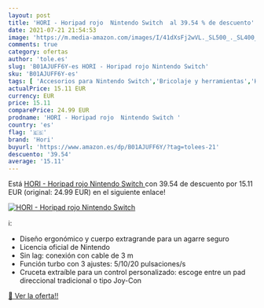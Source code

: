 ```yaml
---
layout: post
title: 'HORI - Horipad rojo  Nintendo Switch  al 39.54 % de descuento'
date: 2021-07-21 21:54:53
image: 'https://m.media-amazon.com/images/I/41dXsFj2wVL._SL500_._SL400_.jpg'
comments: true
category: ofertas
author: 'tole.es'
slug: 'B01AJUFF6Y-es HORI - Horipad rojo Nintendo Switch'
sku: 'B01AJUFF6Y-es'
tags: [ 'Accesorios para Nintendo Switch','Bricolaje y herramientas','Hardware y juegos para Nintendo Switch','Mandos para Nintendo Switch','Murales adhesivos y pegatinas de pared','Pinturas, herramientas y tratamiento de paredes','Videojuegos','hori','nintendo', ]
actualPrice: 15.11 EUR
currency: EUR
price: 15.11
comparePrice: 24.99 EUR
prodname: 'HORI - Horipad rojo  Nintendo Switch '
country: 'es'
flag: '🇪🇸'
brand: 'Hori'
buyurl: 'https://www.amazon.es/dp/B01AJUFF6Y/?tag=tolees-21'
descuento: '39.54'
average: '15.11'
---
```


Está [HORI - Horipad rojo  Nintendo Switch ](https://www.amazon.es/dp/B01AJUFF6Y/?tag=tolees-21) con 39.54 de descuento por 15.11 EUR (original: 24.99 EUR) en el siguiente enlace!

[![HORI - Horipad rojo  Nintendo Switch ](https://m.media-amazon.com/images/I/41dXsFj2wVL._SL500_._SL400_.jpg)](https://www.amazon.es/dp/B01AJUFF6Y/?tag=tolees-21)

ℹ️:

- Diseño ergonómico y cuerpo extragrande para un agarre seguro
- Licencia oficial de Nintendo
- Sin lag: conexión con cable de 3 m
- Función turbo con 3 ajustes: 5/10/20 pulsaciones/s
- Cruceta extraíble para un control personalizado: escoge entre un pad direccional tradicional o tipo Joy-Con

[🛒 Ver la oferta!!](https://www.amazon.es/dp/B01AJUFF6Y/?tag=tolees-21)
